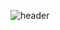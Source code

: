 ![header](https://capsule-render.vercel.app/api?type=venom&color=auto&height=300&section=header&text=김다인&fontSize=90)
